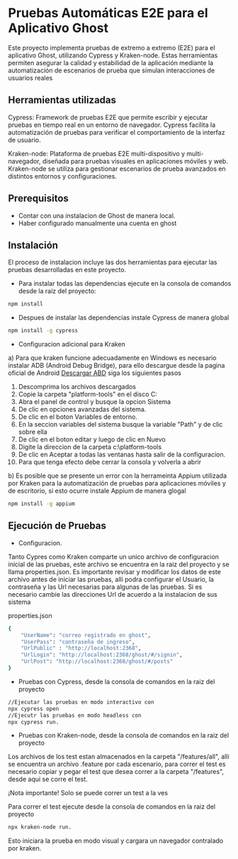 # Pruebas Automáticas E2E para el Aplicativo Ghost

Este proyecto implementa pruebas de extremo a extremo (E2E) para el aplicativo Ghost, 
utilizando Cypress y Kraken-node. Estas herramientas permiten asegurar la calidad y 
estabilidad de la aplicación mediante la automatización de escenarios de prueba que 
simulan interacciones de usuarios reales

## Herramientas utilizadas

Cypress: Framework de pruebas E2E que permite escribir y ejecutar pruebas en tiempo real 
en un entorno de navegador. Cypress facilita la automatización de pruebas para verificar 
el comportamiento de la interfaz de usuario.

Kraken-node: Plataforma de pruebas E2E multi-dispositivo y multi-navegador, diseñada 
para pruebas visuales en aplicaciones móviles y web. Kraken-node se utiliza para gestionar 
escenarios de prueba avanzados en distintos entornos y configuraciones.

## Prerequisitos

* Contar con una instalacion de Ghost de manera local.
* Haber configurado manualmente una cuenta en ghost

## Instalación
El proceso de instalacion incluye las dos herramientas para ejecutar las pruebas
desarrolladas en este proyecto.

* Para instalar todas las dependencias ejecute en la consola de comandos desde la raiz del proyecto:

```bash
npm install
```

* Despues de instalar las dependencias instale Cypress de manera global
 
```bash
npm install -g cypress
```

* Configuracion adicional para Kraken

a) Para que kraken funcione adecuadamente en Windows es necesario instalar ADB (Android Debug Bridge), para ello
descargue desde la pagina oficial de Android 
<a href="https://developer.android.com/studio/releases/platform-tools">Descargar ABD</a> siga los siguientes pasos

1. Descomprima los archivos descargados
2. Copie la carpeta "platform-tools" en el disco C:
3. Abra el panel de control y busque la opcion Sistema
4. De clic en opciones avanzadas del sistema.
5. De clic en el boton Variables de entorno.
6. En la seccion variables del sistema busque la variable "Path" y de clic sobre ella
7. De clic en el boton editar y luego de clic en Nuevo
8. Digite la direccion de la carpeta c:\platform-tools
9. De clic en Aceptar a todas las ventanas hasta salir de la configuracion.
10. Para que tenga efecto debe cerrar la consola y volverla a abrir

b) Es posible que se presente un error con la herrameinta Appium utilizada por Kraken para 
la automatización de pruebas para aplicaciones móviles y de escritorio, si esto ocurre instale Appium de 
manera glogal

```bash
npm install -g appium
```


## Ejecución de Pruebas

* Configuracion.

Tanto Cypres como Kraken comparte un unico archivo de configuracion inicial de las pruebas, este archivo 
se encuentra en la raiz del proyecto y se llama properties.json. Es importante revisar y modificar los datos
de este archivo antes de iniciar las pruebas, alli podra configurar el Usuario, la contraseña y las Url 
necesarias para algunas de las pruebas. Si es necesario cambie las direcciones Url de acuerdo a la instalacion
de sus sistema

properties.json
```bash
{
    "UserName": "correo registrado en ghost",
    "UserPass": "contraseña de ingreso",
    "UrlPublic" : "http://localhost:2368",
    "UrlLogin": "http://localhost:2368/ghost/#/signin",
    "UrlPost": "http://localhost:2368/ghost/#/posts"
}
```

* Pruebas con Cypress, desde la consola de comandos en la raiz del proyecto

```bash
//Ejecutar las pruebas en modo interactivo con 
npx cypress open 
//Ejecutr las pruebas en modo headless con 
npx cypress run.
```



* Pruebas con Kraken-node, desde la consola de comandos en la raiz del proyecto

Los archivos de los test estan almacenados en la carpeta "/features/all", alli se encuentra
un archivo .feature por cada escenario, para correr el test es necesario copiar y pegar el 
test que desea correr a la carpeta "/features", desde aqui se corre el test.

¡Nota importante! Solo se puede correr un test a la ves

Para correr el test ejecute desde la consola de comandos en la raiz del proyecto

```bash
npx kraken-node run.
```

Esto iniciara la prueba en modo visual y cargara un navegador contralado por kraken.
